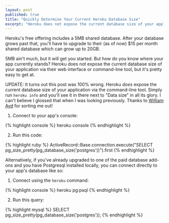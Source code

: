 ```yaml
---
layout: post
published: true
title: "Quickly Determine Your Current Heroku Database Size"
excerpt: "Heroku does not expose the current database size of your application via their web interface or command-line tool, but its pretty easy to get at."
---
```


Heroku's free offering includes a 5MB shared database. After your database grows past that, you'll have to upgrade to their (as of now) $15 per month shared database which can grow up to 20GB.

5MB ain't much, but it will get you started. But how do you know where your app currently stands? Heroku does not expose the current database size of your application via their web interface or command-line tool, but it's pretty easy to get at.

<div class="update">UPDATE: It turns out this post was 100% wrong. Heroku <em>does</em> expose the current database size of your application via the command-line tool. Simply run <code>heroku info</code> and you'll see it in there next to "Data size" in all its glory. I can't believe I glossed that when I was looking previously. Thanks to <a href="http://www.williamayd.com/">William Ayd</a> for sorting me out!
</div>

1) Connect to your app's console:

{% highlight console %}
heroku console
{% endhighlight %}

2) Run this code:

{% highlight ruby %}
ActiveRecord::Base.connection.execute("SELECT pg_size_pretty(pg_database_size('postgres'))").first
{% endhighlight %}

Alternatively, if you've already upgraded to one of the paid database add-ons and you have Postgresql installed locally, you can connect directly to your app's database like so:

1) Connect using the `heroku` command:

{% highlight console %}
heroku pg:psql
{% endhighlight %}

2) Run this query:

{% highlight mysql %}
SELECT pg_size_pretty(pg_database_size('postgres'));
{% endhighlight %}
